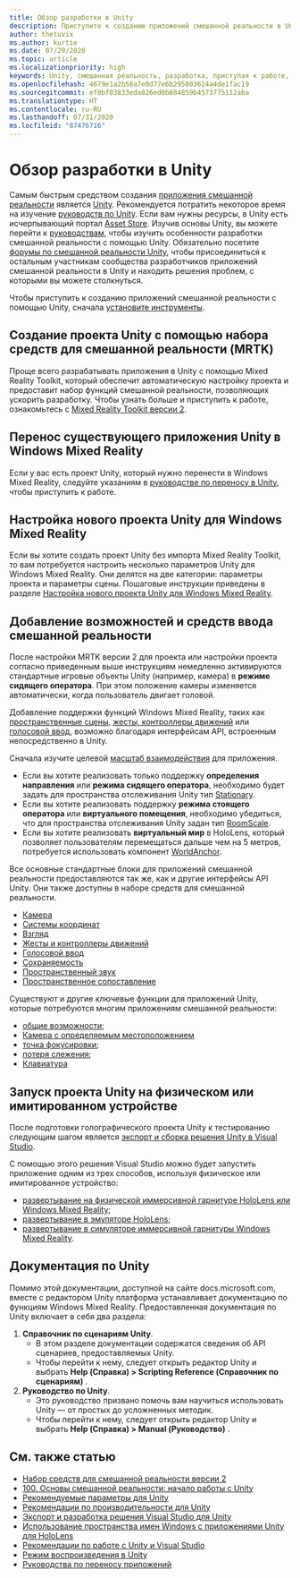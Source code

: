 ```yaml
---
title: Обзор разработки в Unity
description: Приступите к созданию приложений смешанной реальности в Unity.
author: thetuvix
ms.author: kurtie
ms.date: 07/29/2020
ms.topic: article
ms.localizationpriority: high
keywords: Unity, смешанная реальность, разработка, приступая к работе, новый проект, перенос, возможность, камера, имитация, эмуляция, документация
ms.openlocfilehash: 4679e1a2b58a7e0d77e6b295803624a4de1fac19
ms.sourcegitcommit: ef0bf03833eda826ed0b884859b4573775112aba
ms.translationtype: HT
ms.contentlocale: ru-RU
ms.lasthandoff: 07/31/2020
ms.locfileid: "87476716"
---
```

# <a name="unity-development-overview"></a>Обзор разработки в Unity

Самым быстрым средством создания [приложения смешанной реальности](app-views.md) является [Unity](https://unity.com). Рекомендуется потратить некоторое время на изучение [руководств по Unity](https://unity3d.com/learn/tutorials). Если вам нужны ресурсы, в Unity есть исчерпывающий портал [Asset Store](https://www.assetstore.unity3d.com/). Изучив основы Unity, вы можете перейти к [руководствам](tutorials.md), чтобы изучить особенности разработки смешанной реальности с помощью Unity. Обязательно посетите [форумы по смешанной реальности Unity](https://forum.unity3d.com/forums/hololens.102/), чтобы присоединиться к остальным участникам сообщества разработчиков приложений смешанной реальности в Unity и находить решения проблем, с которыми вы можете столкнуться.

Чтобы приступить к созданию приложений смешанной реальности с помощью Unity, сначала [установите инструменты](install-the-tools.md).

## <a name="new-unity-project-with-mixed-reality-toolkit"></a>Создание проекта Unity с помощью набора средств для смешанной реальности (MRTK) 

Проще всего разрабатывать приложения в Unity с помощью Mixed Reality Toolkit, который обеспечит автоматическую настройку проекта и предоставит набор функций смешанной реальности, позволяющих ускорить разработку. Чтобы узнать больше и приступить к работе, ознакомьтесь с [Mixed Reality Toolkit версии 2](mrtk-getting-started.md). 

## <a name="porting-an-existing-unity-app-to-windows-mixed-reality"></a>Перенос существующего приложения Unity в Windows Mixed Reality

Если у вас есть проект Unity, который нужно перенести в Windows Mixed Reality, следуйте указаниям в [руководстве по переносу в Unity](porting-guides.md), чтобы приступить к работе.

## <a name="configuring-new-unity-project-for-windows-mixed-reality"></a>Настройка нового проекта Unity для Windows Mixed Reality

Если вы хотите создать проект Unity без импорта Mixed Reality Toolkit, то вам потребуется настроить несколько параметров Unity для Windows Mixed Reality. Они делятся на две категории: параметры проекта и параметры сцены. Пошаговые инструкции приведены в разделе [Настройка нового проекта Unity для Windows Mixed Reality](Configure-Unity-Project.md).

## <a name="adding-mixed-reality-capabilities-and-inputs"></a>Добавление возможностей и средств ввода смешанной реальности

После настройки MRTK версии 2 для проекта или настройки проекта согласно приведенным выше инструкциям немедленно активируются стандартные игровые объекты Unity (например, камера) в **режиме сидящего оператора**. При этом положение камеры изменяется автоматически, когда пользователь двигает головой.

Добавление поддержки функций Windows Mixed Reality, таких как [пространственные сцены](coordinate-systems.md#spatial-coordinate-systems), [жесты, контроллеры движений](gestures-and-motion-controllers-in-unity.md) или [голосовой ввод](voice-input-in-unity.md), возможно благодаря интерфейсам API, встроенным непосредственно в Unity. 

Сначала изучите целевой [масштаб взаимодействия](coordinate-systems.md) для приложения.
* Если вы хотите реализовать только поддержку **определения направления** или **режима сидящего оператора**, необходимо будет задать для пространства отслеживания Unity тип [Stationary](coordinate-systems-in-unity.md#building-an-orientation-only-or-seated-scale-experience).
* Если вы хотите реализовать поддержку **режима стоящего оператора** или **виртуального помещения**, необходимо убедиться, что для пространства отслеживания Unity задан тип [RoomScale](coordinate-systems-in-unity.md#building-an-orientation-only-or-seated-scale-experience).
* Если вы хотите реализовать **виртуальный мир** в HoloLens, который позволяет пользователям перемещаться дальше чем на 5 метров, потребуется использовать компонент [WorldAnchor](coordinate-systems-in-unity.md#building-a-world-scale-experience).

Все основные стандартные блоки для приложений смешанной реальности предоставляются так же, как и другие интерфейсы API Unity. Они также доступны в наборе средств для смешанной реальности.
* [Камера](camera-in-unity.md)
* [Системы координат](coordinate-systems-in-unity.md)
* [Взгляд](gaze-in-unity.md)
* [Жесты и контроллеры движений](gestures-and-motion-controllers-in-unity.md)
* [Голосовой ввод](voice-input-in-unity.md)
* [Сохраняемость](persistence-in-unity.md)
* [Пространственный звук](spatial-sound-in-unity.md)
* [Пространственное сопоставление](spatial-mapping-in-unity.md)

Существуют и другие ключевые функции для приложений Unity, которые потребуются многим приложениям смешанной реальности:
* [общие возможности](shared-experiences-in-unity.md);
* [Камера с определяемым местоположением](locatable-camera-in-unity.md)
* [точка фокусировки](focus-point-in-unity.md);
* [потеря слежения](tracking-loss-in-unity.md);
* [Клавиатура](keyboard-input-in-unity.md)

## <a name="running-your-unity-project-on-a-real-or-simulated-device"></a>Запуск проекта Unity на физическом или имитированном устройстве

После подготовки голографического проекта Unity к тестированию следующим шагом является [экспорт и сборка решения Unity в Visual Studio](exporting-and-building-a-unity-visual-studio-solution.md).

С помощью этого решения Visual Studio можно будет запустить приложение одним из трех способов, используя физическое или имитированное устройство:
* [развертывание на физической иммерсивной гарнитуре HoloLens или Windows Mixed Reality](using-visual-studio.md);
* [развертывание в эмуляторе HoloLens](using-the-hololens-emulator.md);
* [развертывание в симуляторе иммерсивной гарнитуры Windows Mixed Reality](using-the-windows-mixed-reality-simulator.md).

## <a name="unity-documentation"></a>Документация по Unity

Помимо этой документации, доступной на сайте docs.microsoft.com, вместе с редактором Unity платформа устанавливает документацию по функциям Windows Mixed Reality. Предоставленная документация по Unity включает в себя два раздела:
1. **Справочник по сценариям Unity**.
    * В этом разделе документации содержатся сведения об API сценариев, предоставляемых Unity.
    * Чтобы перейти к нему, следует открыть редактор Unity и выбрать **Help (Справка) > Scripting Reference (Справочник по сценариям)** .
2. **Руководство по Unity**.
    * Это руководство призвано помочь вам научиться использовать Unity — от простых до усложненных методик.
    * Чтобы перейти к нему, следует открыть редактор Unity и выбрать **Help (Справка) > Manual (Руководство)** .

## <a name="see-also"></a>См. также статью
* [Набор средств для смешанной реальности версии 2](mrtk-getting-started.md)
* [100. Основы смешанной реальности: начало работы с Unity](holograms-100.md)
* [Рекомендуемые параметры для Unity](recommended-settings-for-unity.md)
* [Рекомендации по производительности для Unity](performance-recommendations-for-unity.md)
* [Экспорт и разработка решения Visual Studio для Unity](exporting-and-building-a-unity-visual-studio-solution.md)
* [Использование пространства имен Windows с приложениями Unity для HoloLens](using-the-windows-namespace-with-unity-apps-for-hololens.md)
* [Рекомендации по работе с Unity и Visual Studio](best-practices-for-working-with-unity-and-visual-studio.md)
* [Режим воспроизведения в Unity](unity-play-mode.md)
* [Руководства по переносу приложений](porting-guides.md)
